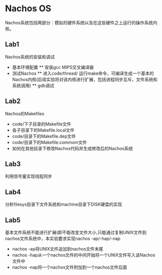 # Nachos OS
Nachos系统包括两部分：模拟的硬件系统以及在这些硬件之上运行的操作系统内核。
## Lab1
Nachos系统的安装和调试
* 基本环境配置
  ** 安装gcc MIPS交叉编译器
* 测试Nachos
  ** 进入code/thread/ 运行make命令，可编译生成一个基本的Nachos内核(后续实验将对该内核进行扩展，包括进程同步互斥，文件系统和系统调用)
  ** gdb调试
## Lab2
Nachos的Makefiles
* code/下子目录的Makefile文件
* 各子目录下的Makefile.local文件
* code/目录下的Makefile.dep文件
* code/目录下的Makefile.commom文件
* 如何在其他目录下修改Nachos代码并生成修改后的Nachos系统
## Lab3
利用信号量实现线程同步

## Lab4
分析filesys目录下文件系统和machine目录下DISK硬盘的实现

## Lab5
基本文件系统不能进行扩展(即不能改变文件大小,只能通过复制UNIX文件到nachos文件系统中，本实验要求实现nachos -ap/-hap/-nap
* nachos -ap将UNIX文件追加到nachos文件末尾
* nachos -hap从一个nachos文件的中间开始将一个UNIX文件写入该Nachos文件中
* nachos -nap将一个nachos文件附加到一个nachos文件后面
